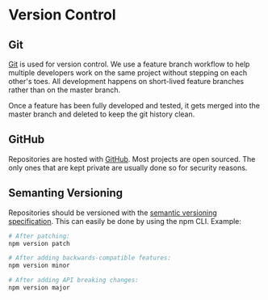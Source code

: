 # Version Control

## Git

[Git](https://git-scm.com/) is used for version control. We use a feature branch workflow to help multiple developers work on the same project without stepping on each other's toes. All development happens on short-lived feature branches rather than on the master branch.

Once a feature has been fully developed and tested, it gets merged into the master branch and deleted to keep the git history clean.

## GitHub

Repositories are hosted with [GitHub](https://github.com/). Most projects are open sourced. The only ones that are kept private are usually done so for security reasons.

## Semanting Versioning

Repositories should be versioned with the [semantic versioning specification](https://semver.org/). This can easily be done by using the npm CLI. Example:

```bash
# After patching:
npm version patch

# After adding backwards-compatible features:
npm version minor

# After adding API breaking changes:
npm version major
```